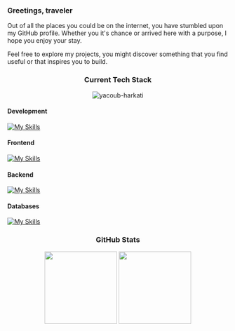 ### Greetings, traveler
Out of all the places you could be on the internet, you have stumbled upon my GitHub profile. Whether you it's chance or arrived here with a purpose, I hope you enjoy your stay.

Feel free to explore my projects, you might discover something that you find useful or that inspires you to build.


<div align="center">
    <h3>Current Tech Stack </h3>
    <img src="https://komarev.com/ghpvc/?username=yacoub-harkati&label=Profile%20views&color=00308F&style=flat" alt="yacoub-harkati" />
</div>

#### Development
[![My Skills](https://skillicons.dev/icons?i=js,ts,c,py,rust)](https://skillicons.dev)
#### Frontend
[![My Skills](https://skillicons.dev/icons?i=react,nextjs,html,css,sass,tailwind,bootstrap,materialui,redux,webpack,regex)](https://skillicons.dev)
#### Backend
[![My Skills](https://skillicons.dev/icons?i=nodejs,express,graphql,postman,linux,bash)](https://skillicons.dev)
#### Databases
[![My Skills](https://skillicons.dev/icons?i=mongodb,mysql,postgres,firebase,prisma,supabase)](https://skillicons.dev)
<div align="center">
<h3>GitHub Stats</h3>
</div>
<div align="center">
    <img height="165em" src="https://github-readme-stats.vercel.app/api?username=yacoub-harkati&show_icons=true&theme=dark&include_all_commits=true&count_private=true" alt=""/>
    <img height="165em" src="https://github-readme-stats.vercel.app/api/top-langs/?username=yacoub-harkati&layout=compact&langs_count=7&theme=dark" alt=""/>
</div>


